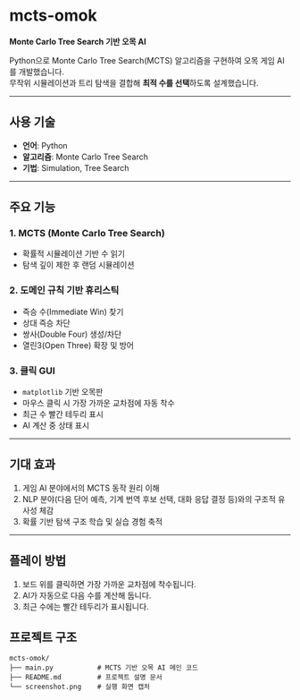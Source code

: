 # mcts-omok
**Monte Carlo Tree Search 기반 오목 AI**

Python으로 Monte Carlo Tree Search(MCTS) 알고리즘을 구현하여 오목 게임 AI를 개발했습니다.  
무작위 시뮬레이션과 트리 탐색을 결합해 **최적 수를 선택**하도록 설계했습니다.

---

## 사용 기술

- **언어**: Python  
- **알고리즘**: Monte Carlo Tree Search  
- **기법**: Simulation, Tree Search

---

## 주요 기능

### 1. MCTS (Monte Carlo Tree Search)
- 확률적 시뮬레이션 기반 수 읽기
- 탐색 깊이 제한 후 랜덤 시뮬레이션

### 2. 도메인 규칙 기반 휴리스틱
- 즉승 수(Immediate Win) 찾기
- 상대 즉승 차단
- 쌍사(Double Four) 생성/차단
- 열린3(Open Three) 확장 및 방어

### 3. 클릭 GUI
- `matplotlib` 기반 오목판
- 마우스 클릭 시 가장 가까운 교차점에 자동 착수
- 최근 수 빨간 테두리 표시
- AI 계산 중 상태 표시

---

## 기대 효과
1. 게임 AI 분야에서의 MCTS 동작 원리 이해
2. NLP 분야(다음 단어 예측, 기계 번역 후보 선택, 대화 응답 결정 등)와의 구조적 유사성 체감
3. 확률 기반 탐색 구조 학습 및 실습 경험 축적

---

## 플레이 방법

1. 보드 위를 클릭하면 가장 가까운 교차점에 착수됩니다.
2. AI가 자동으로 다음 수를 계산해 둡니다.
3. 최근 수에는 빨간 테두리가 표시됩니다.

## 프로젝트 구조
```
mcts-omok/
├── main.py           # MCTS 기반 오목 AI 메인 코드
├── README.md         # 프로젝트 설명 문서
└── screenshot.png    # 실행 화면 캡처
```


